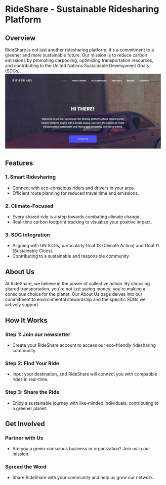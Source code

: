 # RideShare - Sustainable Ridesharing Platform

## Overview
RideShare is not just another ridesharing platform; it's a commitment to a greener and more sustainable future. Our mission is to reduce carbon emissions by promoting carpooling, optimizing transportation resources, and contributing to the United Nations Sustainable Development Goals (SDGs).
	![RideShare](./assets/images/brand/unitar.jpg)
## Features

### 1. **Smart Ridesharing**
   - Connect with eco-conscious riders and drivers in your area.
   - Efficient route planning for reduced travel time and emissions.

### 2. **Climate-Focused**
   - Every shared ride is a step towards combating climate change.
   - Real-time carbon footprint tracking to visualize your positive impact.

### 3. **SDG Integration**
   - Aligning with UN SDGs, particularly Goal 13 (Climate Action) and Goal 11 (Sustainable Cities).
   - Contributing to a sustainable and responsible community.

## About Us

At RideShare, we believe in the power of collective action. By choosing shared transportation, you're not just saving money; you're making a conscious choice for the planet. Our About Us page delves into our commitment to environmental stewardship and the specific SDGs we actively support.

## How It Works

### Step 1: Join our newsletter
   - Create your RideShare account to access our eco-friendly ridesharing community.

### Step 2: Find Your Ride
   - Input your destination, and RideShare will connect you with compatible rides in real-time.

### Step 3: Share the Ride
   - Enjoy a sustainable journey with like-minded individuals, contributing to a greener planet.

## Get Involved

### Partner with Us
   - Are you a green-conscious business or organization? Join us in our mission.

### Spread the Word
   - Share RideShare with your community and help us grow our network.